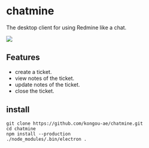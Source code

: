 # chatmine

The desktop client for using Redmine like a chat.

![](http://aimless.jp/blog/images/chatmine-sample.png)

## Features

- create a ticket.
- view notes of the ticket.
- update notes of the ticket.
- close the ticket.

## install

```
git clone https://github.com/kongou-ae/chatmine.git
cd chatmine
npm install --production
./node_modules/.bin/electron .
```
